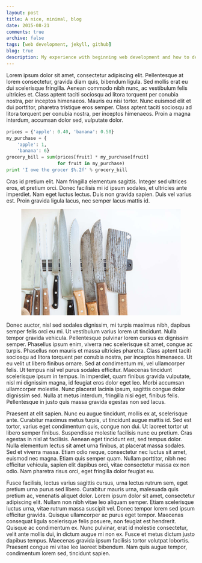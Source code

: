 ```yaml
---
layout: post
title: A nice, minimal, blog
date: 2015-08-21
comments: true
archive: false
tags: [web development, jekyll, github]
blog: true
description: My experience with beginning web development and how to deal with high impact websites using load balancing.
---
```


Lorem ipsum dolor sit amet, consectetur adipiscing elit. Pellentesque at lorem consectetur, gravida diam quis, bibendum ligula. Sed mollis erat eu dui scelerisque fringilla. Aenean commodo nibh nunc, ac vestibulum felis ultricies et. Class aptent taciti sociosqu ad litora torquent per conubia nostra, per inceptos himenaeos. Mauris eu nisi tortor. Nunc euismod elit et dui porttitor, pharetra tristique eros semper. Class aptent taciti sociosqu ad litora torquent per conubia nostra, per inceptos himenaeos. Proin a magna interdum, accumsan dolor sed, vulputate dolor.

```python
prices = {'apple': 0.40, 'banana': 0.50}
my_purchase = {
    'apple': 1,
    'banana': 6}
grocery_bill = sum(prices[fruit] * my_purchase[fruit]
                   for fruit in my_purchase)
print 'I owe the grocer $%.2f' % grocery_bill
```

Cras id pretium elit. Nam fringilla elementum sagittis. Integer sed ultrices eros, et pretium orci. Donec facilisis mi id ipsum sodales, et ultricies ante imperdiet. Nam eget luctus lectus. Duis non gravida sapien. Duis vel varius est. Proin gravida ligula lacus, nec semper lacus mattis id.

<figure>

![Everything is cut out](../assets/images/knives.jpg)

</figure>

Donec auctor, nisl sed sodales dignissim, mi turpis maximus nibh, dapibus semper felis orci eu mi. Ut vestibulum varius lorem ut tincidunt. Nulla tempor gravida vehicula. Pellentesque pulvinar lorem cursus ex dignissim semper. Phasellus ipsum enim, viverra nec scelerisque sit amet, congue ac turpis. Phasellus non mauris et massa ultricies pharetra. Class aptent taciti sociosqu ad litora torquent per conubia nostra, per inceptos himenaeos. Ut eu velit ut libero finibus ornare. Sed at condimentum mi, vel ullamcorper felis. Ut tempus nisl vel purus sodales efficitur. Maecenas tincidunt scelerisque ipsum in tempus. In imperdiet, quam finibus gravida vulputate, nisl mi dignissim magna, id feugiat eros dolor eget leo. Morbi accumsan ullamcorper molestie. Nunc placerat lacinia ipsum, sagittis congue dolor dignissim sed. Nulla at metus interdum, fringilla nisi eget, finibus felis. Pellentesque in justo quis massa gravida egestas non sed lacus.

Praesent at elit sapien. Nunc eu augue tincidunt, mollis ex at, scelerisque ante. Curabitur maximus metus turpis, ut tincidunt augue mattis id. Sed est tortor, varius eget condimentum quis, congue non dui. Ut laoreet tortor ut libero semper finibus. Suspendisse molestie facilisis nunc eu pretium. Cras egestas in nisl at facilisis. Aenean eget tincidunt est, sed tempus dolor. Nulla elementum lectus sit amet urna finibus, at placerat massa sodales. Sed et viverra massa. Etiam odio neque, consectetur nec luctus sit amet, euismod nec magna. Etiam quis semper quam. Nullam porttitor, nibh nec efficitur vehicula, sapien elit dapibus orci, vitae consectetur massa ex non odio. Nam pharetra risus orci, eget fringilla dolor feugiat eu.

Fusce facilisis, lectus varius sagittis cursus, urna lectus rutrum sem, eget pretium urna purus sed libero. Curabitur mauris urna, malesuada quis pretium ac, venenatis aliquet dolor. Lorem ipsum dolor sit amet, consectetur adipiscing elit. Nullam non nibh vitae leo aliquam semper. Etiam scelerisque luctus urna, vitae rutrum massa suscipit vel. Donec tempor lorem sed ipsum efficitur gravida. Quisque ullamcorper ac purus eget tempor. Maecenas consequat ligula scelerisque felis posuere, non feugiat est hendrerit. Quisque ac condimentum ex. Nunc pulvinar, erat id molestie consectetur, velit ante mollis dui, in dictum augue mi non ex. Fusce et metus dictum justo dapibus tempus. Maecenas gravida ipsum facilisis tortor volutpat lobortis. Praesent congue mi vitae leo laoreet bibendum. Nam quis augue tempor, condimentum lorem sed, tincidunt sapien.
